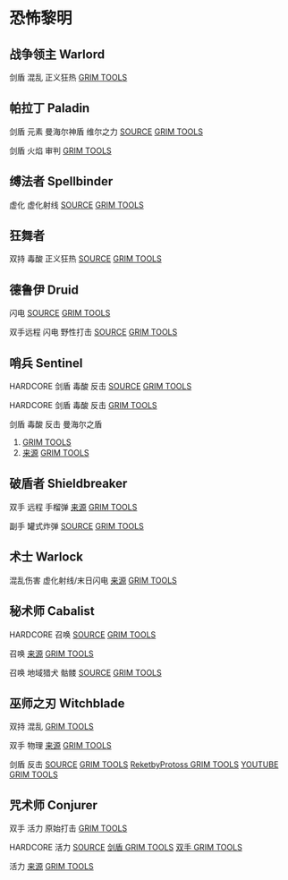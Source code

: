 # 恐怖黎明

## 战争领主 Warlord

剑盾 混乱 正义狂热
[GRIM TOOLS](https://www.grimtools.com/calc/YNnrddON)

## 帕拉丁 Paladin

剑盾 元素 曼海尔神盾 维尔之力
[SOURCE](https://forums.crateentertainment.com/t/1-1-8-0-censor-skating-and-throwing-paladin-with-a-bit-of-aura-damage-sr-80/100398)
[GRIM TOOLS](https://www.grimtools.com/calc/gZwEqDk2)

剑盾 火焰 审判
[GRIM TOOLS](https://www.grimtools.com/calc/eVLRLLON)

## 缚法者 Spellbinder

虚化 虚化射线
[SOURCE](https://forums.crateentertainment.com/t/1-1-8-0-albrecht-the-leech-super-tanky-aether-aar-spellbinder-3-versions-ravager-killer-very-easy-sr-80/99911)
[GRIM TOOLS](https://www.grimtools.com/calc/p25LjoEN)

## 狂舞者

双持 毒酸 正义狂热
[SOURCE](https://forums.crateentertainment.com/t/1-1-8-1-edgyswingsetacid-dw-righteous-fervor-dervish-sr-90-4-50-crucible-avatar-ravager/99684)
[GRIM TOOLS](https://www.grimtools.com/calc/RZR1y8PV)

## 德鲁伊 Druid

闪电
[SOURCE](https://forums.crateentertainment.com/t/a-personification-of-storm-1-1-2-0-1-1-8-1-the-rise-of-druid-everything/50400)
[GRIM TOOLS](https://www.grimtools.com/calc/lNk5MbvV)

双手远程 闪电 野性打击
[SOURCE](https://forums.crateentertainment.com/t/1-1-8-1-the-upheaval-of-balance-lightning-savagery-druid-cr-170-3-53-sr-90/106015)
[GRIM TOOLS](https://www.grimtools.com/calc/q2MGMK0Z)

## 哨兵 Sentinel

HARDCORE 剑盾 毒酸 反击
[SOURCE](https://forums.crateentertainment.com/t/hc-build-collection-by-rektbyprotoss/101024)
[GRIM TOOLS](https://www.grimtools.com/calc/qNY55arN)

HARDCORE 剑盾 毒酸 反击
[GRIM TOOLS](https://www.grimtools.com/calc/lV7mkewN)

剑盾 毒酸 反击 曼海尔之盾
1. [GRIM TOOLS](https://www.grimtools.com/calc/0V0RGg1N)
1. [来源](https://forums.crateentertainment.com/t/1-1-7-1-caustic-rebuke-5-20m-crucible-gladiator-sr-90-45-seconds-ravager-retaliation-caster-sentinel-sr-c-vid/101269)
[GRIM TOOLS](https://www.grimtools.com/calc/L2J3bg0V)

## 破盾者 Shieldbreaker

双手 远程 手榴弹
[来源](https://forums.crateentertainment.com/t/1-1-6-2-hc-bomberman-returns-fire-grenado-shieldbreaker-vids/86631)
[GRIM TOOLS](https://www.grimtools.com/calc/mN4L36xN)

副手 罐式炸弹
[SOURCE](https://forums.crateentertainment.com/t/burn-baby-burn-1-1-6-2-1-1-8-1-shieldbreaker-the-fire-slayer-everything/98581)
[GRIM TOOLS](https://www.grimtools.com/calc/m23mv1jZ)

## 术士 Warlock

混乱伤害 虚化射线/末日闪电
[来源](https://forums.crateentertainment.com/t/1-1-7-2-guide-the-rookie-bloodsworn-a-chaos-warlock-beginner-guide/103489)
[GRIM TOOLS](https://www.grimtools.com/calc/eVL1DvwZ)

## 秘术师 Cabalist

HARDCORE 召唤
[SOURCE](https://forums.crateentertainment.com/t/hc-build-collection-by-rektbyprotoss/101024)
[GRIM TOOLS](https://www.grimtools.com/calc/eZPqmlKN)

召唤
[来源](https://forums.crateentertainment.com/t/will-o-wisp-pet-cabalist/49892)
[GRIM TOOLS](https://www.grimtools.com/calc/vNQYxAnN)

召唤 地域猎犬 骷髅
[SOURCE](https://forums.crateentertainment.com/t/skulls-bones-pet-cabalist/82029)
[GRIM TOOLS](https://www.grimtools.com/calc/RZR1GLPV)

## 巫师之刃 Witchblade

双持 混乱 [GRIM TOOLS](https://www.grimtools.com/calc/bVAmb4wV)

双手 物理
[来源](https://forums.crateentertainment.com/t/1-1-7-1-beginners-physical-two-hand-melee-blade-arc-witchblade-suitable-for-first-character/101219)
[GRIM TOOLS](https://www.grimtools.com/calc/m23BKL7N)

剑盾 反击
[SOURCE](https://forums.crateentertainment.com/t/1-1-8-0-sentinel-of-the-three-witchblade-cr-4-40-5-50ex-naked-100sr-with-fevered-rage-2-5kda-celestials-ravager-33-sec-crate-1-min-facetank-callagadra-44-seconds/97454) 
[GRIM TOOLS](https://www.grimtools.com/calc/YVWnyyd2)
[ReketbyProtoss GRIM TOOLS](https://www.grimtools.com/calc/q2MGAl4Z)
[YOUTUBE GRIM TOOLS](https://www.grimtools.com/calc/aZqxop9V)
## 咒术师 Conjurer

双手 活力 原始打击
[GRIM TOOLS](https://www.grimtools.com/calc/d2jDaPqZ)

HARDCORE 活力
[SOURCE](https://forums.crateentertainment.com/t/hc-build-collection-by-rektbyprotoss/101024)
[剑盾 GRIM TOOLS](https://www.grimtools.com/calc/JVl5kK7Z)
[双手 GRIM TOOLS](https://www.grimtools.com/calc/1NXjkPLV)

活力
[来源](https://forums.crateentertainment.com/t/1-1-6-2-beginners-vitality-caster-conjurer-guide-how-to-build-monster-build-from-the-scratch-suitable-for-first-character/99959)
[GRIM TOOLS](https://www.grimtools.com/calc/0V0LE5RV)
